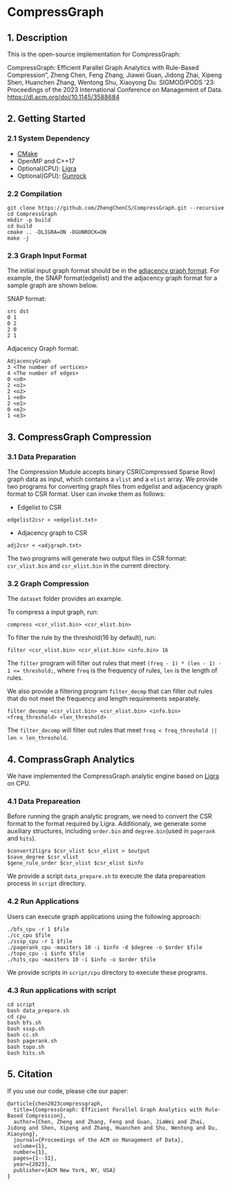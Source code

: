 # CompressGraph

## 1. Description
This is the open-source implementation for CompressGraph:

CompressGraph: Efficient Parallel Graph Analytics with Rule-Based Compression”, Zheng Chen, Feng Zhang, Jiawei Guan, Jidong Zhai, Xipeng Shen, Huanchen Zhang, Wentong Shu, 
Xiaoyong Du. SIGMOD/PODS '23: Proceedings of the 2023 International Conference on Management of Data.
https://dl.acm.org/doi/10.1145/3588684

## 2. Getting Started

### 2.1 System Dependency
 - [CMake](https://gitlab.kitware.com/cmake/cmake)
 - OpenMP and C++17
 - Optional(CPU): [Ligra](https://github.com/jshun/ligra.git)
 - Optional(GPU): [Gunrock](https://github.com/gunrock/gunrock.git)

### 2.2 Compilation

```shell
git clone https://github.com/ZhengChenCS/CompressGraph.git --recursive
cd CompressGraph
mkdir -p build
cd build
cmake .. -DLIGRA=ON -DGUNROCK=ON
make -j
```

### 2.3 Graph Input Format

The initial input graph format should be in the [adjacency graph format](https://www.cs.cmu.edu/~pbbs/benchmarks/graphIO.html). For example, the SNAP format(edgelist) and the adjacency graph format for a sample graph are shown below.

SNAP format:

```
src dst
0 1
0 2
2 0
2 1
```

Adjacency Graph format:

```
AdjacencyGraph
3 <The number of vertices>
4 <The number of edges>
0 <o0>
2 <o1>
2 <o2>
1 <e0>
2 <e1>
0 <e2>
1 <e3>
```

## 3. CompressGraph Compression

### 3.1 Data Preparation

The Compression Mudule accepts binary CSR(Compressed Sparse Row) graph data as input, which contains a `vlist` and a `elist` array. 
We provide two programs for converting graph files from edgelist and adjacency graph format to CSR format.
User can invoke them as follows:

* Edgelist to CSR 
```shell
edgelist2csr < <edgelist.txt>
```

* Adjacency graph to CSR
```shell
adj2csr < <adjgraph.txt>
```

The two programs will generate two output files in CSR format: `csr_vlist.bin` and `csr_elist.bin` in the current directory.

### 3.2 Graph Compression 

The `dataset` folder provides an example.

To compress a input graph, run:
```shell
compress <csr_vlist.bin> <csr_elist.bin>
```

To filter the rule by the threshold(16 by default), run:
```shell
filter <csr_vlist.bin> <csr_elist.bin> <info.bin> 16
```

The `filter` program will filter out rules that meet `(freq - 1) * (len - 1) - 1 <= threshold;`, where `freq` is the frequency of rules, `len` is the length of rules.

We also provide a filtering program `filter_decmp` that can filter out rules that do not meet the frequency and length requirements separately.

```shell
filter_decomp <csr_vlist.bin> <csr_elist.bin> <info.bin> <freq_threshold> <len_threshold>
```

The `filter_decomp` will filter out rules that meet `freq < freq_threshold || len < len_threshold`.


## 4. ComprassGraph Analytics

We have implemented the CompressGraph analytic engine based on [Ligra](https://github.com/jshun/ligra.git) on CPU.

### 4.1 Data Prepareation

Before running the graph analytic program, we need to convert the CSR format to the format required by Ligra.
Additionaly, we generate some auxiliary structures, including `order.bin` and `degree.bin`(used in `pagerank` and `hits`).

```shell
$convert2ligra $csr_vlist $csr_elist > $output
$save_degree $csr_vlist
$gene_rule_order $csr_vlist $csr_elist $info
```

We provide a script `data_prepare.sh` to execute the data prepareation process in `script` directory.

### 4.2 Run Applications

Users can execute graph applications using the following approach:

```shell
./bfs_cpu -r 1 $file
./cc_cpu $file
./sssp_cpu -r 1 $file
./pagerank_cpu -maxiters 10 -i $info -d $degree -o $order $file
./topo_cpu -i $info $file
./hits_cpu -maxiters 10 -i $info -o $order $file
```

We provide scripts in `script/cpu` directory to execute these programs.

### 4.3 Run applications with script

```shell
cd script
bash data_prepare.sh
cd cpu
bash bfs.sh
bash sssp.sh
bash cc.sh
bash pagerank.sh
bash topo.sh
bash hits.sh
```


## 5. Citation

If you use our code, please cite our paper:

```
@article{chen2023compressgraph,
  title={CompressGraph: Efficient Parallel Graph Analytics with Rule-Based Compression},
  author={Chen, Zheng and Zhang, Feng and Guan, JiaWei and Zhai, Jidong and Shen, Xipeng and Zhang, Huanchen and Shu, Wentong and Du, Xiaoyong},
  journal={Proceedings of the ACM on Management of Data},
  volume={1},
  number={1},
  pages={1--31},
  year={2023},
  publisher={ACM New York, NY, USA}
}
```



